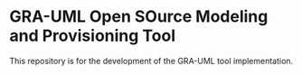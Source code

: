 GRA-UML Open SOurce Modeling and Provisioning Tool
====

This repository is for the development of the GRA-UML tool implementation.
